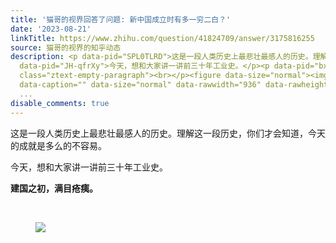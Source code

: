 ```yaml
---
title: '猫哥的视界回答了问题: 新中国成立时有多一穷二白？'
date: '2023-08-21'
linkTitle: https://www.zhihu.com/question/41824709/answer/3175816255
source: 猫哥的视界的知乎动态
description: <p data-pid="SPL0TLRD">这是一段人类历史上最悲壮最感人的历史。理解这一段历史，你们才会知道，今天的成就是多么的不容易。<br></p><p
  data-pid="JH-qfrXy">今天，想和大家讲一讲前三十年工业史。</p><p data-pid="bx38GSZk"><b>建国之初，满目疮痍。</b></p><p
  class="ztext-empty-paragraph"><br></p><figure data-size="normal"><img src="https://pic2.zhimg.com/v2-137010c21c04fa83fa26a6e6adf574b5_1440w.jpg"
  data-caption="" data-size="normal" data-rawwidth="936" data-rawheight="528" data-original-token="v2-0bf8dbae30b214cf50636c48ff1f54fd"
  ...
disable_comments: true
---
```

<p data-pid="SPL0TLRD">这是一段人类历史上最悲壮最感人的历史。理解这一段历史，你们才会知道，今天的成就是多么的不容易。<br></p><p data-pid="JH-qfrXy">今天，想和大家讲一讲前三十年工业史。</p><p data-pid="bx38GSZk"><b>建国之初，满目疮痍。</b></p><p class="ztext-empty-paragraph"><br></p><figure data-size="normal"><img src="https://pic2.zhimg.com/v2-137010c21c04fa83fa26a6e6adf574b5_1440w.jpg" data-caption="" data-size="normal" data-rawwidth="936" data-rawheight="528" data-original-token="v2-0bf8dbae30b214cf50636c48ff1f54fd" ...